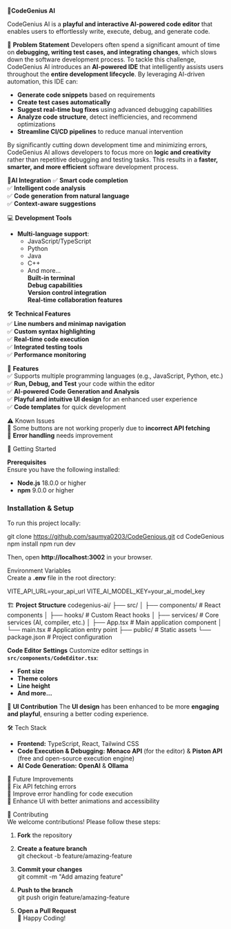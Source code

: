 
🚀**CodeGenius AI**

CodeGenius AI is a **playful and interactive AI-powered code editor** that enables users to effortlessly write, execute, debug, and generate code.  

 📌 **Problem Statement** 
Developers often spend a significant amount of time on **debugging, writing test cases, and integrating changes**, which slows down the software development process. To tackle this challenge, CodeGenius AI introduces an **AI-powered IDE** that intelligently assists users throughout the **entire development lifecycle**. By leveraging AI-driven automation, this IDE can:  
- **Generate code snippets** based on requirements  
- **Create test cases automatically**  
- **Suggest real-time bug fixes** using advanced debugging capabilities  
- **Analyze code structure**, detect inefficiencies, and recommend optimizations  
- **Streamline CI/CD pipelines** to reduce manual intervention  

By significantly cutting down development time and minimizing errors, CodeGenius AI allows developers to focus more on **logic and creativity** rather than repetitive debugging and testing tasks. This results in a **faster, smarter, and more efficient** software development process.  

 🤖**AI Integration**
✅ **Smart code completion**  
✅ **Intelligent code analysis**  
✅ **Code generation from natural language**  
✅ **Context-aware suggestions**  

 💻 **Development Tools**  
- **Multi-language support**:  
  - JavaScript/TypeScript  
  - Python  
  - Java  
  - C++  
  - And more...  
 **Built-in terminal**  
 **Debug capabilities**  
 **Version control integration**  
 **Real-time collaboration features**  

 🛠 **Technical Features**  
✅ **Line numbers and minimap navigation**  
✅ **Custom syntax highlighting**  
✅ **Real-time code execution**  
✅ **Integrated testing tools**  
✅ **Performance monitoring**  

📌 **Features**  
✅ Supports multiple programming languages (e.g., JavaScript, Python, etc.)  
✅ **Run, Debug, and Test** your code within the editor  
✅ **AI-powered Code Generation and Analysis**  
✅ **Playful and intuitive UI design** for an enhanced user experience  
✅ **Code templates** for quick development  

⚠ Known Issues  
🔴 Some buttons are not working properly due to **incorrect API fetching**  
🔴 **Error handling** needs improvement  

🚀 Getting Started  

 **Prerequisites**  
Ensure you have the following installed:  
- **Node.js** 18.0.0 or higher  
- **npm** 9.0.0 or higher  

### Installation & Setup  
To run this project locally:  

git clone https://github.com/saumya0203/CodeGenious.git
cd CodeGenious
npm install
npm run dev

Then, open **http://localhost:3002** in your browser.  

 Environment Variables  
Create a **.env** file in the root directory:  

VITE_API_URL=your_api_url
VITE_AI_MODEL_KEY=your_ai_model_key


  

🏗 **Project Structure**
codegenius-ai/
├── src/
│   ├── components/      # React components
│   ├── hooks/          # Custom React hooks
│   ├── services/       # Core services (AI, compiler, etc.)
│   ├── App.tsx         # Main application component
│   └── main.tsx        # Application entry point
├── public/             # Static assets
└── package.json        # Project configuration


 **Code Editor Settings** 
Customize editor settings in **`src/components/CodeEditor.tsx`**:  
- **Font size**  
- **Theme colors**  
- **Line height**  
- **And more...**  

 🎨 **UI Contribution**
The **UI design** has been enhanced to be more **engaging and playful**, ensuring a better coding experience.  

 🛠 Tech Stack  
- **Frontend:** TypeScript, React, Tailwind CSS  
- **Code Execution & Debugging:** **Monaco API** (for the editor) & **Piston API** (free and open-source execution engine)  
- **AI Code Generation:** **OpenAI** & **Ollama**  

 📌 Future Improvements  
🔹 Fix API fetching errors  
🔹 Improve error handling for code execution  
🔹 Enhance UI with better animations and accessibility  

 🤝 Contributing  
We welcome contributions! Please follow these steps:  

1. **Fork** the repository  
2. **Create a feature branch**  
   git checkout -b feature/amazing-feature
   
3. **Commit your changes**  
   git commit -m "Add amazing feature"

4. **Push to the branch**  
   git push origin feature/amazing-feature

5. **Open a Pull Request**  
🚀 Happy Coding!  
 


